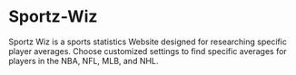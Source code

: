 # Sportz-Wiz
Sportz Wiz is a sports statistics Website designed for researching specific player averages. Choose customized settings to find specific averages for players in the NBA, NFL, MLB, and NHL.

